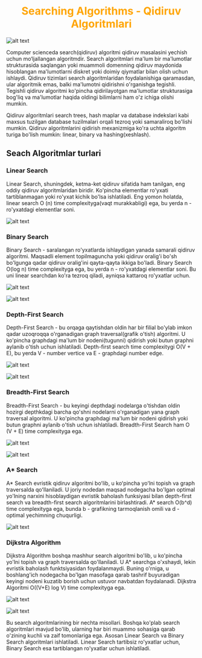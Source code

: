 <h1 align="center" style="color:orange;"><b>Searching Algorithms - Qidiruv Algoritmlari</b></h1>

![alt text](https://media.tenor.com/5mz52kzlg6IAAAAi/bloodbros-search.gif)

Computer scienceda search(qidiruv) algoritmi qidiruv masalasini yechish uchun mo‘ljallangan algoritmdir. Search algoritmlari ma'lum bir ma'lumotlar strukturasida saqlangan yoki muammoli domenning qidiruv maydonida hisoblangan ma'lumotlarni diskret yoki doimiy qiymatlar bilan olish uchun ishlaydi. Qidiruv tizimlari search algoritmlaridan foydalanishiga qaramasdan, ular algoritmik emas, balki ma'lumotni qidirishni o'rganishga tegishli. Tegishli qidiruv algoritmi ko'pincha qidirilayotgan ma'lumotlar strukturasiga bog'liq va ma'lumotlar haqida oldingi bilimlarni ham o'z ichiga olishi mumkin.

Qidiruv algoritmlari search trees, hash maplar va database indekslari kabi maxsus tuzilgan database tuzilmalari orqali tezroq yoki samaraliroq bo'lishi mumkin. Qidiruv algoritmlarini qidirish mexanizmiga ko'ra uchta algoritm turiga bo'lish mumkin: linear, binary va hashing(xeshlash).

## Seach Algoritmlar turlari

### Linear Search

Linear Search, shuningdek, ketma-ket qidiruv sifatida ham tanilgan, eng oddiy qidiruv algoritmlaridan biridir. Ko'pincha elementlar ro'yxati tartiblanmagan yoki ro'yxat kichik bo'lsa ishlatiladi. Eng yomon holatda, linear search O (n) time complexityga(vaqt murakkabligi) ega, bu yerda n - ro'yxatdagi elementlar soni.

![alt text](https://www.tutorialspoint.com/data_structures_algorithms/images/linear_search.gif)

### Binary Search

Binary Search - saralangan ro'yxatlarda ishlaydigan yanada samarali qidiruv algoritmi. Maqsadli element topilmaguncha yoki qidiruv oralig'i bo'sh bo'lgunga qadar qidiruv oralig'ini qayta-qayta ikkiga bo'ladi. Binary Search O(log n) time complexityga ega, bu yerda n - ro'yxatdagi elementlar soni. Bu uni linear searchdan ko'ra tezroq qiladi, ayniqsa kattaroq ro'yxatlar uchun.

![alt text](https://blog.penjee.com/wp-content/uploads/2015/12/optimal-binary-search-tree-from-sorted-array.gif)

![alt text](https://blog.penjee.com/wp-content/uploads/2015/11/binary-search-tree-sorted-array-animation.gif)

### Depth-First Search

Depth-First Search - bu orqaga qaytishdan oldin har bir filial bo'ylab imkon qadar uzoqroqqa o'rganadigan graph traversal(grafik o'tish) algoritmi. U ko'pincha graphdagi ma'lum bir nodeni(tugunni) qidirish yoki butun graphni aylanib o'tish uchun ishlatiladi. Depth-first search time complexitygi O(V + E), bu yerda V - number vertice va E - graphdagi number edge.

![alt text](https://upload.wikimedia.org/wikipedia/commons/7/7f/Depth-First-Search.gif)

![alt text](https://skilled.dev/images/dfs.gif)

### Breadth-First Search

Breadth-First Search - bu keyingi depthdagi nodelarga o'tishdan oldin hozirgi depthkdagi barcha qo'shni nodelarni o'rganadigan yana graph traversal algoritmi. U ko'pincha graphdagi ma'lum bir nodeni qidirish yoki butun graphni aylanib o'tish uchun ishlatiladi. Breadth-First Search ham O (V + E) time complexityga ega.

![alt text](https://upload.wikimedia.org/wikipedia/commons/5/5d/Breadth-First-Search-Algorithm.gif?20100504223639)

![alt text](https://miro.medium.com/freeze/fit/c/80/56/1*GT9oSo0agIeIj6nTg3jFEA.gif)

### A* Search

A* Search evristik qidiruv algoritmi boʻlib, u koʻpincha yoʻlni topish va graph traversalda qoʻllaniladi. U joriy nodedan maqsad nodegacha bo'lgan optimal yo'lning narxini hisoblaydigan evristik baholash funksiyasi bilan depth-first search  va breadth-first search algoritmlarini birlashtiradi. A* search O(b^d) time complexityga ega, bunda b - grafikning tarmoqlanish omili va d - optimal yechimning chuqurligi.

![alt text](https://upload.wikimedia.org/wikipedia/commons/9/98/AstarExampleEn.gif)

### Dijkstra Algorithm

Dijkstra Algorithm boshqa mashhur search algoritmi bo'lib, u ko'pincha yo'lni topish va graph traversalda qo'llaniladi. U A* searchga o'xshaydi, lekin evristik baholash funktsiyasidan foydalanmaydi. Buning o'rniga, u boshlang'ich nodegacha bo'lgan masofaga qarab tashrif buyuradigan keyingi nodeni kuzatib borish uchun ustuvor navbatdan foydalanadi. Dijkstra Algoritmi O((V+E) log V) time complexityga ega.

![alt text](https://upload.wikimedia.org/wikipedia/commons/5/57/Dijkstra_Animation.gif?20171021180030)

![alt text](https://upload.wikimedia.org/wikipedia/commons/e/e4/DijkstraDemo.gif)


Bu search algoritmlarining bir nechta misollari. Boshqa ko'plab search algoritmlari mavjud bo'lib, ularning har biri muammo sohasiga qarab o'zining kuchli va zaif tomonlariga ega. Asosan Linear Search va Binary Search algoritmlari ishlatiladi. Linear Search tartibsiz ro'yxatlar uchun, Binary Search esa tartiblangan ro'yxatlar uchun ishlatiladi.